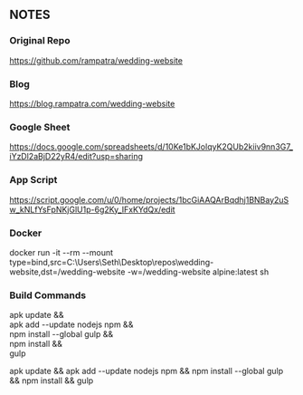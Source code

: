 ## NOTES

### Original Repo
https://github.com/rampatra/wedding-website

### Blog
https://blog.rampatra.com/wedding-website

### Google Sheet
https://docs.google.com/spreadsheets/d/10Ke1bKJolqyK2QUb2kiiv9nn3G7_iYzDl2aBjD22yR4/edit?usp=sharing

### App Script
https://script.google.com/u/0/home/projects/1bcGiAAQArBqdhj1BNBay2uSw_kNLfYsFpNKjGlU1p-6g2Ky_IFxKYdQx/edit

### Docker
docker run -it --rm --mount type=bind,src=C:\Users\Seth\Desktop\repos\wedding-website,dst=/wedding-website -w=/wedding-website alpine:latest sh

### Build Commands
apk update && \
apk add --update nodejs npm && \
npm install --global gulp && \
npm install && \
gulp

apk update && apk add --update nodejs npm && npm install --global gulp && npm install && gulp